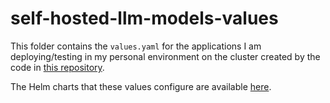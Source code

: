 # self-hosted-llm-models-values

This folder contains the `values.yaml` for the applications I am deploying/testing in my personal environment on the cluster created by the code in [this repository](https://github.com/camptocamp/self-hosted-llm-models-tests/tree/main/terraform).

The Helm charts that these values configure are available [here](https://github.com/camptocamp/self-hosted-llm-models-charts).
